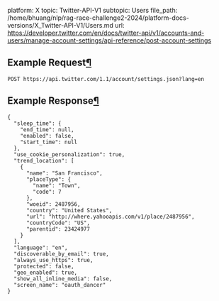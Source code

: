 platform: X
topic: Twitter-API-V1
subtopic: Users
file_path: /home/bhuang/nlp/rag-race-challenge2-2024/platform-docs-versions/X_Twitter-API-V1/Users.md
url: https://developer.twitter.com/en/docs/twitter-api/v1/accounts-and-users/manage-account-settings/api-reference/post-account-settings

## Example Request[¶](#example-request "Permalink to this headline")

`POST https://api.twitter.com/1.1/account/settings.json?lang=en`

## Example Response[¶](#example-response "Permalink to this headline")

    {
      "sleep_time": {
        "end_time": null,
        "enabled": false,
        "start_time": null
      },
      "use_cookie_personalization": true,
      "trend_location": [
        {
          "name": "San Francisco",
          "placeType": {
            "name": "Town",
            "code": 7
          },
          "woeid": 2487956,
          "country": "United States",
          "url": "http://where.yahooapis.com/v1/place/2487956",
          "countryCode": "US",
          "parentid": 23424977
        }
      ],
      "language": "en",
      "discoverable_by_email": true,
      "always_use_https": true,
      "protected": false,
      "geo_enabled": true,
      "show_all_inline_media": false,
      "screen_name": "oauth_dancer"
    }